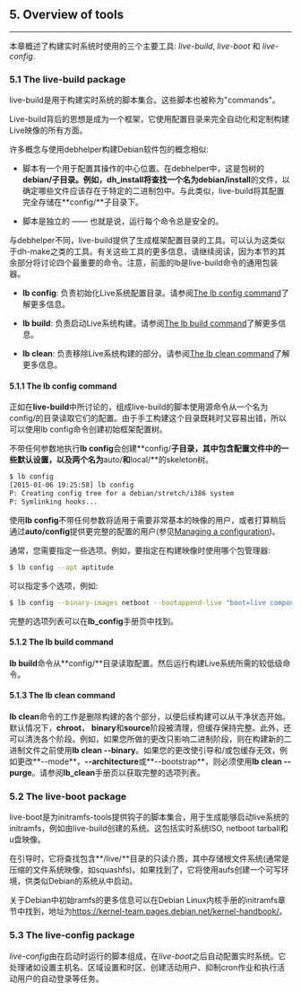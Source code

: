 
## 5. Overview of tools
--------

本章概述了构建实时系统时使用的三个主要工具: *live-build*, *live-boot* 和 *live-config*.

### 5.1 The live-build package

live-build是用于构建实时系统的脚本集合。这些脚本也被称为"commands"。

Live-build背后的思想是成为一个框架，它使用配置目录来完全自动化和定制构建Live映像的所有方面。

许多概念与使用debhelper构建Debian软件包的概念相似:

- 脚本有一个用于配置其操作的中心位置。在debhelper中，这是包树的**debian/**子目录。例如，dh_install将查找一个名为**debian/install**的文件，以确定哪些文件应该存在于特定的二进制包中。与此类似，live-build将其配置完全存储在**config/**子目录下。

- 脚本是独立的 —— 也就是说，运行每个命令总是安全的。

与debhelper不同，live-build提供了生成框架配置目录的工具。可以认为这类似于dh-make之类的工具。有关这些工具的更多信息，请继续阅读，因为本节的其余部分将讨论四个最重要的命令。注意，前面的lb是live-build命令的通用包装器。

- **lb config**: 负责初始化Live系统配置目录。请参阅[The lb config command](#511-the-lb-config-command)了解更多信息。

- **lb build**: 负责启动Live系统构建。请参阅[The lb build command](#512-the-lb-build-command)了解更多信息。

- **lb clean**: 负责移除Live系统构建的部分。请参阅[The lb clean command](#513-the-lb-clean-command)了解更多信息。

#### 5.1.1 The lb config command

正如在**live-build**中所讨论的，组成live-build的脚本使用源命令从一个名为config/的目录读取它们的配置。由于手工构建这个目录既耗时又容易出错，所以可以使用lb config命令创建初始框架配置树。

不带任何参数地执行**lb config**会创建**config/**子目录，其中包含配置文件中的一些默认设置，以及两个名为**auto/**和**local/**的skeleton树。

```bash
$ lb config
[2015-01-06 19:25:58] lb config
P: Creating config tree for a debian/stretch/i386 system
P: Symlinking hooks...
```

使用**lb config**不带任何参数将适用于需要非常基本的映像的用户，或者打算稍后通过**auto/config**提供更完整的配置的用户(参见[Managing a configuration](6.Managing_a_configuration.md))。

通常，您需要指定一些选项。例如，要指定在构建映像时使用哪个包管理器:

```bash
$ lb config --apt aptitude
```

可以指定多个选项，例如:

```bash
$ lb config --binary-images netboot --bootappend-live "boot=live components hostname=live-host username=live-user" ...
```

完整的选项列表可以在**lb_config**手册页中找到。

#### 5.1.2 The lb build command

**lb build**命令从**config/**目录读取配置。然后运行构建Live系统所需的较低级命令。

#### 5.1.3 The lb clean command

**lb clean**命令的工作是删除构建的各个部分，以便后续构建可以从干净状态开始。默认情况下，**chroot**， **binary**和**source**阶段被清理，但缓存保持完整。此外，还可以清洗各个阶段。例如，如果您所做的更改只影响二进制阶段，则在构建新的二进制文件之前使用**lb clean --binary**。如果您的更改使引导和/或包缓存无效，例如更改**--mode**，**--architecture**或**--bootstrap**，则必须使用**lb clean --purge**。请参阅**lb_clean**手册页以获取完整的选项列表。

### 5.2 The live-boot package

live-boot是为initramfs-tools提供钩子的脚本集合，用于生成能够启动live系统的initramfs，例如由live-build创建的系统。这包括实时系统ISO, netboot tarball和u盘映像。

在引导时，它将查找包含**/live/**目录的只读介质，其中存储根文件系统(通常是压缩的文件系统映像，如squashfs)。如果找到了，它将使用aufs创建一个可写环境，供类似Debian的系统从中启动。

关于Debian中初始ramfs的更多信息可以在Debian Linux内核手册的initramfs章节中找到，地址为<https://kernel-team.pages.debian.net/kernel-handbook/>。

### 5.3 The live-config package

*live-config*由在启动时运行的脚本组成，在*live-boot*之后自动配置实时系统。它处理诸如设置主机名、区域设置和时区、创建活动用户、抑制cron作业和执行活动用户的自动登录等任务。
